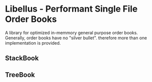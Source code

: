 # Libellus - Performant Single File Order Books

A library for optimized in-memmory general purpose order books. Generally, order books have no "silver bullet". therefore more than one implementation is provided.

## StackBook
## TreeBook
